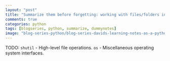 ```yaml
---
layout: "post"
title: "Summarize them before forgetting: working with files/folders in python"
comments: true
categories: python
tags: [blogseries, python, summarize, dummynotes]
image: "blog-series-python/blog-series-davids-learning-notes-as-a-python-dummy.png"
---
```


TODO:
`shutil` - High-level file operations.
`os` - Miscellaneous operating system interfaces.
